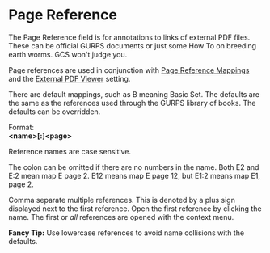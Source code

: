 # Page Reference
The Page Reference field is for annotations to links of external PDF files. These can be official GURPS documents or just some How To on breeding earth worms. GCS won't judge you.

Page references are used in conjunction with [Page Reference Mappings](./Page%20Reference%20Mappings.md "Page Reference Mappings") and the [External PDF Viewer](./General%20Settings.md "General Settings") setting.

There are default mappings, such as B meaning Basic Set. The defaults are the same as the references used through the GURPS library of books. The defaults can be overridden.

Format:\
**\<name>[:]\<page>**

Reference names are case sensitive.

The colon can be omitted if there are no numbers in the name. Both E2 and E:2 mean map E page 2. E12 means map E page 12, but E1:2 means map E1, page 2.

Comma separate multiple references. This is denoted by a plus sign displayed next to the first reference. Open the first reference by clicking the name. The first or *all* references are opened with the context menu.

**Fancy Tip:** Use lowercase references to avoid name collisions with the defaults.
